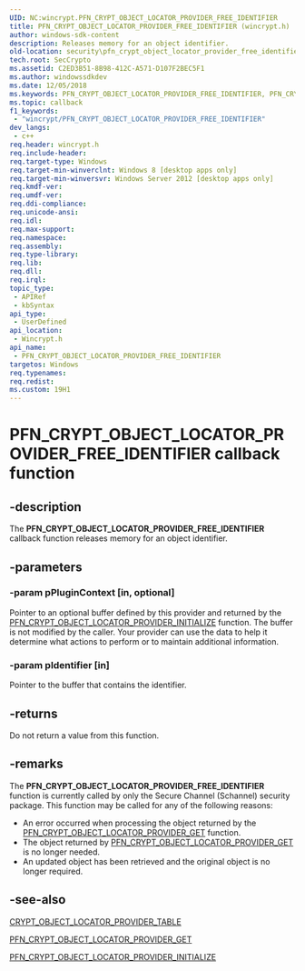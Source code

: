 ```yaml
---
UID: NC:wincrypt.PFN_CRYPT_OBJECT_LOCATOR_PROVIDER_FREE_IDENTIFIER
title: PFN_CRYPT_OBJECT_LOCATOR_PROVIDER_FREE_IDENTIFIER (wincrypt.h)
author: windows-sdk-content
description: Releases memory for an object identifier.
old-location: security\pfn_crypt_object_locator_provider_free_identifier.htm
tech.root: SecCrypto
ms.assetid: C2ED3B51-8B98-412C-A571-D107F2BEC5F1
ms.author: windowssdkdev
ms.date: 12/05/2018
ms.keywords: PFN_CRYPT_OBJECT_LOCATOR_PROVIDER_FREE_IDENTIFIER, PFN_CRYPT_OBJECT_LOCATOR_PROVIDER_FREE_IDENTIFIER callback, PFN_CRYPT_OBJECT_LOCATOR_PROVIDER_FREE_IDENTIFIER callback function [Security], security.pfn_crypt_object_locator_provider_free_identifier, wincrypt/PFN_CRYPT_OBJECT_LOCATOR_PROVIDER_FREE_IDENTIFIER
ms.topic: callback
f1_keywords: 
 - "wincrypt/PFN_CRYPT_OBJECT_LOCATOR_PROVIDER_FREE_IDENTIFIER"
dev_langs:
 - c++
req.header: wincrypt.h
req.include-header: 
req.target-type: Windows
req.target-min-winverclnt: Windows 8 [desktop apps only]
req.target-min-winversvr: Windows Server 2012 [desktop apps only]
req.kmdf-ver: 
req.umdf-ver: 
req.ddi-compliance: 
req.unicode-ansi: 
req.idl: 
req.max-support: 
req.namespace: 
req.assembly: 
req.type-library: 
req.lib: 
req.dll: 
req.irql: 
topic_type:
 - APIRef
 - kbSyntax
api_type:
 - UserDefined
api_location:
 - Wincrypt.h
api_name:
 - PFN_CRYPT_OBJECT_LOCATOR_PROVIDER_FREE_IDENTIFIER
targetos: Windows
req.typenames: 
req.redist: 
ms.custom: 19H1
---
```


# PFN_CRYPT_OBJECT_LOCATOR_PROVIDER_FREE_IDENTIFIER callback function


## -description


The <b>PFN_CRYPT_OBJECT_LOCATOR_PROVIDER_FREE_IDENTIFIER</b> callback function releases memory for an object identifier.


## -parameters




### -param pPluginContext [in, optional]

Pointer to an optional buffer defined by this provider and returned by the <a href="https://docs.microsoft.com/windows/desktop/api/wincrypt/nc-wincrypt-pfn_crypt_object_locator_provider_initialize">PFN_CRYPT_OBJECT_LOCATOR_PROVIDER_INITIALIZE</a> function. The buffer is not modified by the caller. Your provider can use the data to help it determine what actions to perform or to maintain additional information. 


### -param pIdentifier [in]

Pointer to the buffer that contains the identifier.


## -returns



Do not return a value from this function. 




## -remarks



The <b>PFN_CRYPT_OBJECT_LOCATOR_PROVIDER_FREE_IDENTIFIER</b> function is currently called by only the Secure Channel (Schannel) security package. This function may be called for any of the following reasons:

<ul>
<li>An error occurred when processing the object returned by the <a href="https://docs.microsoft.com/windows/desktop/api/wincrypt/nc-wincrypt-pfn_crypt_object_locator_provider_get">PFN_CRYPT_OBJECT_LOCATOR_PROVIDER_GET</a> function.</li>
<li>The object returned by <a href="https://docs.microsoft.com/windows/desktop/api/wincrypt/nc-wincrypt-pfn_crypt_object_locator_provider_get">PFN_CRYPT_OBJECT_LOCATOR_PROVIDER_GET</a> is no longer needed.</li>
<li>An updated object has been retrieved and the original object is no longer required.</li>
</ul>



## -see-also




<a href="https://docs.microsoft.com/windows/win32/api/wincrypt/ns-wincrypt-crypt_object_locator_provider_table">CRYPT_OBJECT_LOCATOR_PROVIDER_TABLE</a>



<a href="https://docs.microsoft.com/windows/desktop/api/wincrypt/nc-wincrypt-pfn_crypt_object_locator_provider_get">PFN_CRYPT_OBJECT_LOCATOR_PROVIDER_GET</a>



<a href="https://docs.microsoft.com/windows/desktop/api/wincrypt/nc-wincrypt-pfn_crypt_object_locator_provider_initialize">PFN_CRYPT_OBJECT_LOCATOR_PROVIDER_INITIALIZE</a>
 

 

